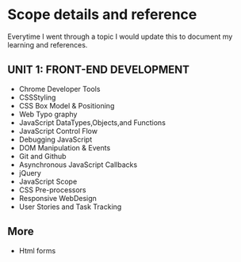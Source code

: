 # Scope details and reference

Everytime I went through a topic I would update this to document my learning and references.

## UNIT 1: FRONT-END DEVELOPMENT

 - Chrome Developer Tools
 - CSSStyling
 - CSS Box Model & Positioning
 - Web Typo graphy 
 - JavaScript DataTypes,Objects,and Functions 
 - JavaScript Control Flow
 - Debugging JavaScript 
 - DOM Manipulation & Events
 - Git and Github 
 - Asynchronous JavaScript Callbacks
 - jQuery
 - JavaScript Scope
 - CSS Pre-processors
 - Responsive WebDesign 
 - User Stories and Task Tracking

## More
 - Html forms